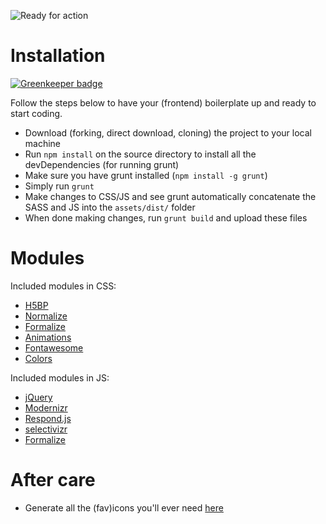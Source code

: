 ![Ready for action](https://cloud.githubusercontent.com/assets/777823/5355984/7ee06b6e-7f98-11e4-8721-8556cd015241.png)

# Installation

[![Greenkeeper badge](https://badges.greenkeeper.io/DeviaVir/boilerplate.svg)](https://greenkeeper.io/)

Follow the steps below to have your (frontend) boilerplate up and ready to start coding.

* Download (forking, direct download, cloning) the project to your local machine
* Run `npm install` on the source directory to install all the devDependencies (for running grunt)
* Make sure you have grunt installed (`npm install -g grunt`)
* Simply run `grunt`
* Make changes to CSS/JS and see grunt automatically concatenate the SASS and JS into the `assets/dist/` folder
* When done making changes, run `grunt build` and upload these files

# Modules

Included modules in CSS:

* [H5BP](http://html5boilerplate.com/)
* [Normalize](http://necolas.github.io/normalize.css/)
* [Formalize](http://formalize.me/)
* [Animations](http://thecssguru.freeiz.com/animate/)
* [Fontawesome](http://fortawesome.github.io/Font-Awesome/)
* [Colors](https://github.com/mrmrs/colors)

Included modules in JS:

* [jQuery](http://jquery.com/)
* [Modernizr](http://modernizr.com/)
* [Respond.js](https://github.com/scottjehl/Respond)
* [selectivizr](http://selectivizr.com/)
* [Formalize](http://formalize.me/)

# After care

* Generate all the (fav)icons you'll ever need [here](http://realfavicongenerator.net/)

